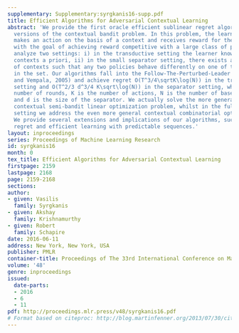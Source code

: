 ```yaml
---
supplementary: Supplementary:syrgkanis16-supp.pdf
title: Efficient Algorithms for Adversarial Contextual Learning
abstract: 'We provide the first oracle efficient sublinear regret algorithms for adversarial
  versions of the contextual bandit problem. In this problem, the learner repeatedly
  makes an action on the basis of a context and receives reward for the chosen action,
  with the goal of achieving reward competitive with a large class of policies. We
  analyze two settings: i) in the transductive setting the learner knows the set of
  contexts a priori, ii) in the small separator setting, there exists a small set
  of contexts such that any two policies behave differently on one of the contexts
  in the set. Our algorithms fall into the Follow-The-Perturbed-Leader family (Kalai
  and Vempala, 2005) and achieve regret O(T^3/4\sqrtK\log(N)) in the transductive
  setting and O(T^2/3 d^3/4 K\sqrt\log(N)) in the separator setting, where T is the
  number of rounds, K is the number of actions, N is the number of baseline policies,
  and d is the size of the separator. We actually solve the more general adversarial
  contextual semi-bandit linear optimization problem, whilst in the full information
  setting we address the even more general contextual combinatorial optimization.
  We provide several extensions and implications of our algorithms, such as switching
  regret and efficient learning with predictable sequences.'
layout: inproceedings
series: Proceedings of Machine Learning Research
id: syrgkanis16
month: 0
tex_title: Efficient Algorithms for Adversarial Contextual Learning
firstpage: 2159
lastpage: 2168
page: 2159-2168
sections: 
author:
- given: Vasilis
  family: Syrgkanis
- given: Akshay
  family: Krishnamurthy
- given: Robert
  family: Schapire
date: 2016-06-11
address: New York, New York, USA
publisher: PMLR
container-title: Proceedings of The 33rd International Conference on Machine Learning
volume: '48'
genre: inproceedings
issued:
  date-parts:
  - 2016
  - 6
  - 11
pdf: http://proceedings.mlr.press/v48/syrgkanis16.pdf
# Format based on citeproc: http://blog.martinfenner.org/2013/07/30/citeproc-yaml-for-bibliographies/
---
```

